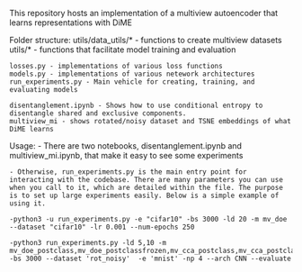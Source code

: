 This repository hosts an implementation of a multiview autoencoder that learns representations with DiME

Folder structure:
    utils/data_utils/* - functions to create multiview datasets
    utils/* - functions that facilitate model training and evaluation

    losses.py - implementations of various loss functions
    models.py - implementations of various netework architectures
    run_experiments.py - Main vehicle for creating, training, and evaluating models

    disentanglement.ipynb - Shows how to use conditional entropy to disentangle shared and exclusive components.
    multiview_mi - shows rotated/noisy dataset and TSNE embeddings of what DiME learns

Usage:
    - There are two notebooks, disentanglement.ipynb and multiview_mi.ipynb, that make it easy to see some experiments

    - Otherwise, run_experiments.py is the main entry point for interacting with the codebase. There are many parameters you can use when you call to it, which are detailed within the file. The purpose is to set up large experiments easily. Below is a simple example of using it. 
    
    -python3 -u run_experiments.py -e "cifar10" -bs 3000 -ld 20 -m mv_doe --dataset "cifar10" -lr 0.001 --num-epochs 250

    -python3 run_experiments.py -ld 5,10 -m mv_doe_postclass,mv_doe_postclassfrozen,mv_cca_postclass,mv_cca_postclassfrozen,mv_classifier -bs 3000 --dataset 'rot_noisy'  -e 'mnist' -np 4 --arch CNN --evaluate
